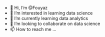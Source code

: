 - 👋 Hi, I’m @Fouyaz
- 👀 I’m interested in learning data science
- 🌱 I’m currently learning data analytics
- 💞️ I’m looking to collaborate on data science
- 📫 How to reach me ...

<!---
Fouyaz/Fouyaz is a ✨ special ✨ repository because its `README.md` (this file) appears on your GitHub profile.
You can click the Preview link to take a look at your changes.
--->
